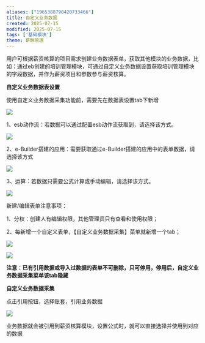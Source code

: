 ```yaml
---
aliases: ["1965388790420733466"]
title: 自定义业务数据
created: 2025-07-15
modified: 2025-07-15
tags: ['基础模块']
theme: 薪酬管理
---
```


用户可根据薪资核算的项目需求创建业务数据表单，获取其他模块的业务数据，比如：通过eb创建的培训管理模块，可通过自定义业务数据设置获取培训管理模块的字段数据，并作为薪资项目和参数参与薪资核算。

**自定义业务数据表设置**

使用自定义业务数据采集功能前，需要先在数据表设置tab下新增

![](https://myhelpdoc.oss-cn-heyuan.aliyuncs.com/mdimages/414d3d393834186d7c3a71e41c9b1693.jpg)

1、esb动作流：若数据可以通过配置esb动作流获取到，请选择该方式。

![](https://myhelpdoc.oss-cn-heyuan.aliyuncs.com/mdimages/d4c3a9c1f08bebcedae4263910b31c07.jpg)

2、e-Builder搭建的应用：需要获取通过e-Builder搭建的应用中的表单数据，请选择该方式

![](https://myhelpdoc.oss-cn-heyuan.aliyuncs.com/mdimages/114510da2c20beb2e4103d99c429fdbb.jpg)

3、运算：若数据只需要公式计算或手动编辑，请选择该方式。

![](https://myhelpdoc.oss-cn-heyuan.aliyuncs.com/mdimages/324af2e6837e55885a069f2cc8df4cee.jpg)

新建/编辑表单注意事项：

1、分权：创建人有编辑权限，其他管理员只有查看和使用权限；

2、每新增一个自定义表单，【自定义业务数据采集】菜单就新增一个tab；

![](https://myhelpdoc.oss-cn-heyuan.aliyuncs.com/mdimages/bf93fb440fdba51e8f4cf19444d14225.jpg)

**![](https://myhelpdoc.oss-cn-heyuan.aliyuncs.com/mdimages/3f18e3d71e44e70dbc6746f1e2c5a96f.jpg)**

**注意：已有引用数据或导入过数据的表单不可删除，只可停用，停用后，自定义业务数据采集菜单该tab隐藏**

**自定义业务数据采集**

点击引用按钮，选择账套，引用业务数据

![](https://myhelpdoc.oss-cn-heyuan.aliyuncs.com/mdimages/d982f479aefb1b47795e335c7fcbcb21.jpg)

业务数据就会被引用到薪资核算模块，设置公式时，就可以直接选择并使用到对应的数据

